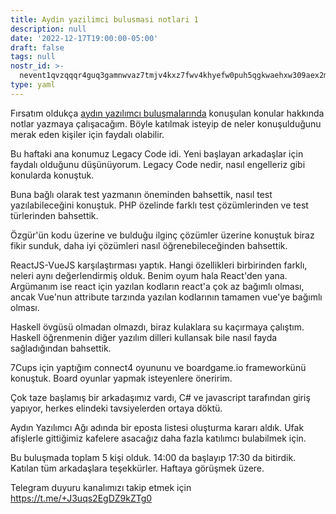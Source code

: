 ```yaml
---
title: Aydin yazilimci bulusmasi notlari 1
description: null
date: '2022-12-17T19:00:00-05:00'
draft: false
tags: null
nostr_id: >-
  nevent1qvzqqqr4guq3gamnwvaz7tmjv4kxz7fwv4khyefw0puh5qgkwaehxw309aex2mrp0yhxummnw3ezucnpdejqz9rhwden5te0wfjkccte9ejxzmt4wvhxjmcprpmhxue69uhhyetvv9ujuumwdae8gtnnda3kjctvqyxhwumn8ghj7mn0wvhxcmmvqyt8wumn8ghj7un9d3shjtnswf5k6ctv9ehx2aqppamhxue69uhkummnw3ezumt0d5q3vamnwvaz7tmjv4kxz7fwdehhxtnnda3kjctvqyd8wumn8ghj7ctjw35kxmr9wvhxcctev4erxtnwv4mhxqg7waehxw309akkcuewv94kgetwd9azuetyw5h8gu30dehhxarjqqsy546fp46q9dmcstyvumlh5d428q668eettugpt7xwzt6lqxxjyuqq6e299
type: yaml
---
```



Fırsatım oldukça [aydın yazılımcı buluşmalarında](https://emre.xyz/haftalik-yazilimci-bulusmalari) konuşulan konular hakkında notlar yazmaya çalışacağım. Böyle katılmak isteyip de neler konuşulduğunu merak eden kişiler için faydalı olabilir. 

<!--more-->
Bu haftaki ana konumuz Legacy Code idi. Yeni başlayan arkadaşlar için faydalı olduğunu düşünüyorum. Legacy Code nedir, nasıl engelleriz gibi konularda konuştuk.

Buna bağlı olarak test yazmanın öneminden bahsettik, nasıl test yazılabileceğini konuştuk. PHP özelinde farklı test çözümlerinden ve test türlerinden bahsettik.

Özgür'ün kodu üzerine ve bulduğu ilginç çözümler üzerine konuştuk biraz fikir sunduk, daha iyi çözümleri nasıl öğrenebileceğinden bahsettik. 

ReactJS-VueJS karşılaştırması yaptık. Hangi özellikleri birbirinden farklı, neleri aynı değerlendirmiş olduk. Benim oyum hala React'den yana. Argümanım ise react için yazılan kodların react'a çok az bağımlı olması, ancak Vue'nun attribute tarzında yazılan kodlarının tamamen vue'ye bağımlı olması.

Haskell övgüsü olmadan olmazdı, biraz kulaklara su kaçırmaya çalıştım. Haskell öğrenmenin diğer yazılım dilleri kullansak bile nasıl fayda sağladığından bahsettik.

7Cups için yaptığım connect4 oyununu ve boardgame.io frameworkünü konuştuk. Board oyunlar yapmak isteyenlere öneririm. 

Çok taze başlamış bir arkadaşımız vardı, C# ve javascript tarafından giriş yapıyor, herkes elindeki tavsiyelerden ortaya döktü.

Aydın Yazılımcı Ağı adında bir eposta listesi oluşturma kararı aldık. Ufak afişlerle gittiğimiz kafelere asacağız daha fazla katılımcı bulabilmek için.

Bu buluşmada toplam 5 kişi olduk. 14:00 da başlayıp 17:30 da bitirdik. Katılan tüm arkadaşlara teşekkürler. Haftaya görüşmek üzere. 

Telegram duyuru kanalımızı takip etmek için https://t.me/+J3uqs2EgDZ9kZTg0
